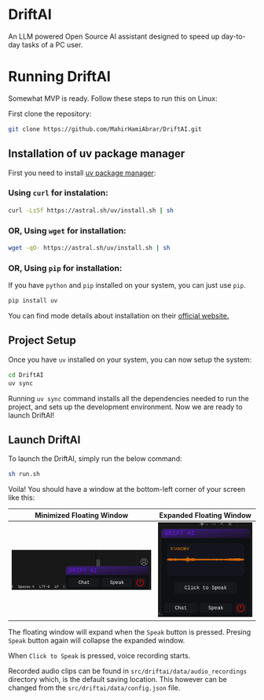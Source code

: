 # DriftAI
An LLM powered Open Source AI assistant designed to speed up day-to-day tasks of a PC user.

# Running DriftAI
Somewhat MVP is ready. Follow these steps to run this on Linux:

First clone the repository:
```bash
git clone https://github.com/MahirHamiAbrar/DriftAI.git
```

## Installation of uv package manager
First you need to install [uv package manager](https://astral.sh/blog/uv):

### Using `curl` for instalation:
```bash
curl -LsSf https://astral.sh/uv/install.sh | sh
```

### OR, Using `wget` for installation:
```bash
wget -qO- https://astral.sh/uv/install.sh | sh
```

### OR, Using `pip` for installation:
If you have `python` and `pip` installed on your system, you can just use `pip`.
```bash
pip install uv
```

You can find mode details about installation on their [official website.](https://docs.astral.sh/uv/getting-started/installation/)


## Project Setup
Once you have `uv` installed on your system, you can now setup the system:
```bash
cd DriftAI
uv sync
```

Running `uv sync` command installs all the dependencies needed to run the project, and sets up the development environment. Now we are ready to launch DriftAI!

## Launch DriftAI
To launch the DriftAI, simply run the below command:
```bash
sh run.sh
```

Voila! You should have a window at the bottom-left corner of your screen like this:

Minimized Floating Window             |  Expanded Floating Window
:-------------------------:|:-------------------------:
![](images/driftai_minimized_floating_window.png)  |  ![](images/driftai_expanded_floating_window.png)

The floating window will expand when the `Speak` button is pressed. Presing `Speak` button again will collapse the expanded window. 

When `Click to Speak` is pressed, voice recording starts. 

Recorded audio clips can be found in `src/driftai/data/audio_recordings` directory which, is the default saving location. This however can be changed from the `src/driftai/data/config.json` file.